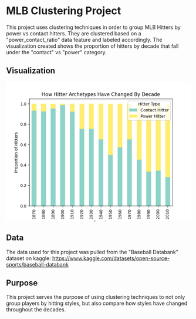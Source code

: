 # MLB Clustering Project

This project uses clustering techniques in order to group MLB Hitters by power vs contact hitters. They are clustered based on a "power_contact_ratio" data feature and labeled accordingly. The visualization created shows the proportion of hitters by decade that fall under the "contact" vs "power" category.

## Visualization

![Hitters Visualization](HittersVisual.png)


## Data

The data used for this project was pulled from the "Baseball Databank" dataset on kaggle:
https://www.kaggle.com/datasets/open-source-sports/baseball-databank

## Purpose

This project serves the purpose of using clustering techniques to not only group players by hitting styles, but also compare how styles have changed throughout the decades.
